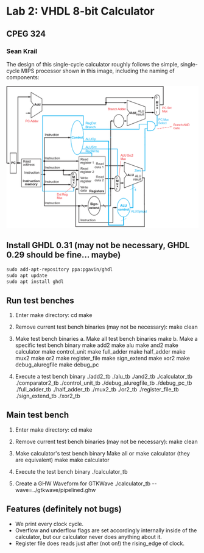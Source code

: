 # Lab 2: VHDL 8-bit Calculator
##  CPEG 324
###    Sean Krail

The design of this single-cycle calculator roughly follows the simple, single-cycle MIPS processor shown in this image, including the naming of components:

![Image of the simple, single-cycle MIPS processor](https://raw.githubusercontent.com/Krail/vhdl-single-cycle-calculator/master/.meta/project.png)


## Install GHDL 0.31 (may not be necessary, GHDL 0.29 should be fine... maybe)
	sudo add-apt-repository ppa:pgavin/ghdl
	sudo apt update
	sudo apt install ghdl

## Run test benches
1. Enter make directory:
		cd make

2. Remove current test bench binaries (may not be necessary):
		make clean

3. Make test bench binaries
	a. Make all test bench binaries
		make
	b. Make a specific test bench binary
		make add2
		make alu
		make and2
		make calculator
		make control\_unit
		make full\_adder
		make half\_adder
		make mux2
		make or2
		make register\_file
		make sign\_extend
		make xor2
		make debug\_aluregfile
		make debug\_pc

4. Execute a test bench binary
		./add2\_tb
		./alu\_tb
		./and2\_tb
		./calculator\_tb
		./comparator2\_tb
		./control\_unit\_tb
		./debug\_aluregfile\_tb
		./debug\_pc\_tb
		./full\_adder\_tb
		./half\_adder\_tb
		./mux2\_tb
		./or2\_tb
		./register\_file\_tb
		./sign\_extend\_tb
		./xor2\_tb

## Main test bench
1. Enter make directory:
		cd make

2. Remove current test bench binaries (may not be necessary):
		make clean

3. Make calculator's test bench binary
  Make all or make calculator (they are equivalent)
		make
		make calculator

4. Execute the test bench binary
		./calculator\_tb

5. Create a GHW Waveform for GTKWave
        ./calculator\_tb --wave=../gtkwave/pipelined.ghw

## Features (definitely not bugs)
- We print every clock cycle.
- Overflow and underflow flags are set accordingly internally
  inside of the calculator, but our calculator never does anything about it.
- Register file does reads just after (not on!) the rising_edge of clock.
